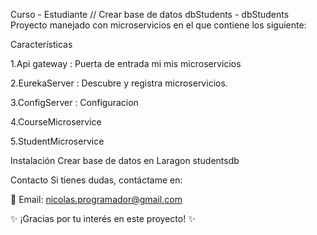 Curso - Estudiante  // Crear base de datos dbStudents - dbStudents
Proyecto manejado con microservicios en el que contiene los siguiente:

Características

1.Api gateway : Puerta de entrada mi mis microservicios

2.EurekaServer : Descubre y registra microservicios.

3.ConfigServer  : Configuracion

4.CourseMicroservice

5.StudentMicroservice


Instalación
Crear base de datos en Laragon studentsdb


Contacto
Si tienes dudas, contáctame en:

📧 Email: nicolas.programador@gmail.com

✨ ¡Gracias por tu interés en este proyecto! ✨
